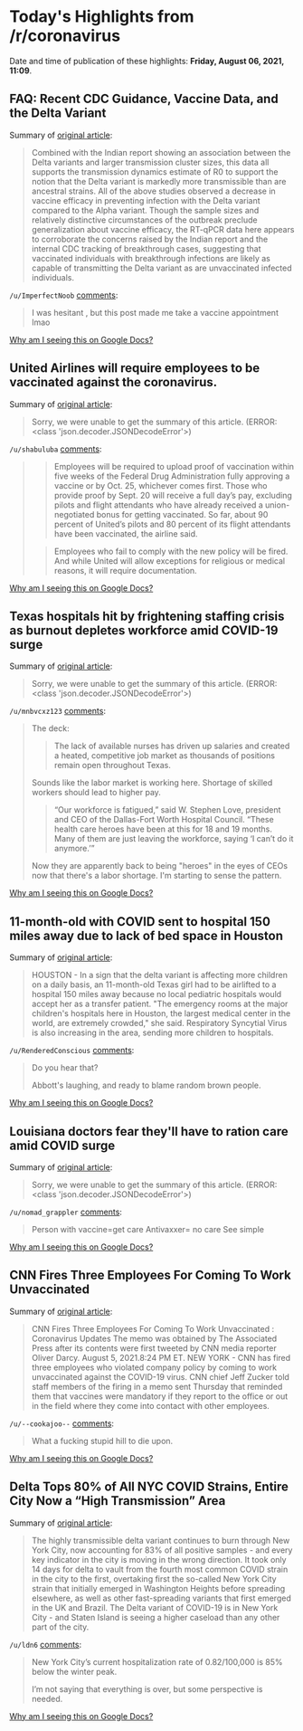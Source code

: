 # Today's Highlights from /r/coronavirus

Date and time of publication of these highlights: **Friday, August 06, 2021, 11:09**.

## FAQ: Recent CDC Guidance, Vaccine Data, and the Delta Variant

Summary of [original article](https://www.reddit.com/r/Coronavirus/comments/owyf0w/faq_recent_cdc_guidance_vaccine_data_and_the/):

> Combined with the Indian report showing an association between the Delta variants and larger transmission cluster sizes, this data all supports the transmission dynamics estimate of R0 to support the notion that the Delta variant is markedly more transmissible than are ancestral strains. All of the above studies observed a decrease in vaccine efficacy in preventing infection with the Delta variant compared to the Alpha variant. Though the sample sizes and relatively distinctive circumstances of the outbreak preclude generalization about vaccine efficacy, the RT-qPCR data here appears to corroborate the concerns raised by the Indian report and the internal CDC tracking of breakthrough cases, suggesting that vaccinated individuals with breakthrough infections are likely as capable of transmitting the Delta variant as are unvaccinated infected individuals.

`/u/ImperfectNoob` [comments](https://www.reddit.com/r/Coronavirus/comments/owyf0w/faq_recent_cdc_guidance_vaccine_data_and_the/):

> I was hesitant , but this post made me take a vaccine appointment lmao

[Why am I seeing this on Google Docs?](https://docs.google.com/document/d/1Dc6We63vOXIZsc0op-Bt4abqkYjXzOigalQqFxmvvbM/edit?usp=sharing)

## United Airlines will require employees to be vaccinated against the coronavirus.

Summary of [original article](https://www.nytimes.com/2021/08/06/business/united-airlines-vaccines.html):

> Sorry, we were unable to get the summary of this article. (ERROR: <class 'json.decoder.JSONDecodeError'>)

`/u/shabuluba` [comments](https://www.reddit.com/r/Coronavirus/comments/oz4x90/united_airlines_will_require_employees_to_be/):

> > Employees will be required to upload proof of vaccination within five weeks of the Federal Drug Administration fully approving a vaccine or by Oct. 25, whichever comes first. Those who provide proof by Sept. 20 will receive a full day’s pay, excluding pilots and flight attendants who have already received a union-negotiated bonus for getting vaccinated. So far, about 90 percent of United’s pilots and 80 percent of its flight attendants have been vaccinated, the airline said.
> 
> > Employees who fail to comply with the new policy will be fired. And while United will allow exceptions for religious or medical reasons, it will require documentation.

[Why am I seeing this on Google Docs?](https://docs.google.com/document/d/1Dc6We63vOXIZsc0op-Bt4abqkYjXzOigalQqFxmvvbM/edit?usp=sharing)

## Texas hospitals hit by frightening staffing crisis as burnout depletes workforce amid COVID-19 surge

Summary of [original article](https://www.texastribune.org/2021/08/05/texas-hospitals-nurses-covid/):

> Sorry, we were unable to get the summary of this article. (ERROR: <class 'json.decoder.JSONDecodeError'>)

`/u/mnbvcxz123` [comments](https://www.reddit.com/r/Coronavirus/comments/oyt4dj/texas_hospitals_hit_by_frightening_staffing/):

> The deck:
> 
> >The lack of available nurses has driven up salaries and created a heated, competitive job market as thousands of positions remain open throughout Texas.
> 
> Sounds like the labor market is working here. Shortage of skilled workers should lead to higher pay.
> 
> 
> >“Our workforce is fatigued,” said W. Stephen Love, president and CEO of the Dallas-Fort Worth Hospital Council. “These health care heroes have been at this for 18 and 19 months. Many of them are just leaving the workforce, saying ‘I can’t do it anymore.’”
> 
> Now they are apparently back to being "heroes" in the eyes of CEOs now that there's a labor shortage.  I'm starting to sense the pattern.

[Why am I seeing this on Google Docs?](https://docs.google.com/document/d/1Dc6We63vOXIZsc0op-Bt4abqkYjXzOigalQqFxmvvbM/edit?usp=sharing)

## 11-month-old with COVID sent to hospital 150 miles away due to lack of bed space in Houston

Summary of [original article](https://abc7ny.com/baby-with-covid-treated-at-hospital-150-miles-away-cases-us-pediatric-capacity/10934562/):

> HOUSTON - In a sign that the delta variant is affecting more children on a daily basis, an 11-month-old Texas girl had to be airlifted to a hospital 150 miles away because no local pediatric hospitals would accept her as a transfer patient. "The emergency rooms at the major children's hospitals here in Houston, the largest medical center in the world, are extremely crowded," she said. Respiratory Syncytial Virus is also increasing in the area, sending more children to hospitals.

`/u/RenderedConscious` [comments](https://www.reddit.com/r/Coronavirus/comments/oz99wb/11monthold_with_covid_sent_to_hospital_150_miles/):

> Do you hear that? 
> 
> Abbott's laughing, and ready to blame random brown people.

[Why am I seeing this on Google Docs?](https://docs.google.com/document/d/1Dc6We63vOXIZsc0op-Bt4abqkYjXzOigalQqFxmvvbM/edit?usp=sharing)

## Louisiana doctors fear they'll have to ration care amid COVID surge

Summary of [original article](https://www.theadvocate.com/baton_rouge/news/coronavirus/article_95744ea2-f617-11eb-a9f3-dff28e7bba8f.html):

> Sorry, we were unable to get the summary of this article. (ERROR: <class 'json.decoder.JSONDecodeError'>)

`/u/nomad_grappler` [comments](https://www.reddit.com/r/Coronavirus/comments/oz6hm5/louisiana_doctors_fear_theyll_have_to_ration_care/):

> Person with vaccine=get care 
> Antivaxxer= no care 
> See simple

[Why am I seeing this on Google Docs?](https://docs.google.com/document/d/1Dc6We63vOXIZsc0op-Bt4abqkYjXzOigalQqFxmvvbM/edit?usp=sharing)

## CNN Fires Three Employees For Coming To Work Unvaccinated

Summary of [original article](https://www.npr.org/sections/coronavirus-live-updates/2021/08/05/1025319741/cnn-fires-three-employees-work-unvaccinated):

> CNN Fires Three Employees For Coming To Work Unvaccinated : Coronavirus Updates The memo was obtained by The Associated Press after its contents were first tweeted by CNN media reporter Oliver Darcy. August 5, 2021.8:24 PM ET. NEW YORK - CNN has fired three employees who violated company policy by coming to work unvaccinated against the COVID-19 virus. CNN chief Jeff Zucker told staff members of the firing in a memo sent Thursday that reminded them that vaccines were mandatory if they report to the office or out in the field where they come into contact with other employees.

`/u/--cookajoo--` [comments](https://www.reddit.com/r/Coronavirus/comments/oz36st/cnn_fires_three_employees_for_coming_to_work/):

> What a fucking stupid hill to die upon.

[Why am I seeing this on Google Docs?](https://docs.google.com/document/d/1Dc6We63vOXIZsc0op-Bt4abqkYjXzOigalQqFxmvvbM/edit?usp=sharing)

## Delta Tops 80% of All NYC COVID Strains, Entire City Now a “High Transmission” Area

Summary of [original article](https://www.nbcnewyork.com/news/coronavirus/delta-tops-80-of-all-nyc-covid-strains-entire-city-now-a-high-transmission-area/3205680/):

> The highly transmissible delta variant continues to burn through New York City, now accounting for 83% of all positive samples - and every key indicator in the city is moving in the wrong direction. It took only 14 days for delta to vault from the fourth most common COVID strain in the city to the first, overtaking first the so-called New York City strain that initially emerged in Washington Heights before spreading elsewhere, as well as other fast-spreading variants that first emerged in the UK and Brazil. The Delta variant of COVID-19 is in New York City - and Staten Island is seeing a higher caseload than any other part of the city.

`/u/ldn6` [comments](https://www.reddit.com/r/Coronavirus/comments/oz6clj/delta_tops_80_of_all_nyc_covid_strains_entire/):

> New York City’s current hospitalization rate of 0.82/100,000 is 85% below the winter peak. 
> 
> I’m not saying that everything is over, but some perspective is needed.

[Why am I seeing this on Google Docs?](https://docs.google.com/document/d/1Dc6We63vOXIZsc0op-Bt4abqkYjXzOigalQqFxmvvbM/edit?usp=sharing)

